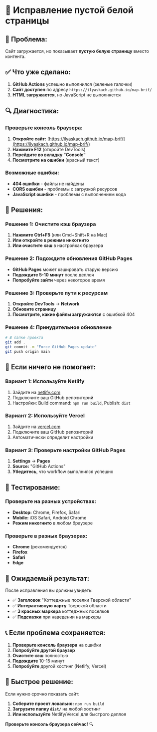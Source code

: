 # 🔧 Исправление пустой белой страницы

## 🐛 Проблема:

Сайт загружается, но показывает **пустую белую страницу** вместо контента.

## ✅ Что уже сделано:

1. **GitHub Actions** успешно выполнился (зеленые галочки)
2. **Сайт доступен** по адресу `https://ilyaskach.github.io/map-brif/`
3. **HTML загружается**, но JavaScript не выполняется

## 🔍 Диагностика:

### Проверьте консоль браузера:

1. **Откройте сайт:** [https://ilyaskach.github.io/map-brif/](https://ilyaskach.github.io/map-brif/)
2. **Нажмите F12** (откройте DevTools)
3. **Перейдите во вкладку "Console"**
4. **Посмотрите на ошибки** (красный текст)

### Возможные ошибки:

- **404 ошибки** - файлы не найдены
- **CORS ошибки** - проблемы с загрузкой ресурсов
- **JavaScript ошибки** - проблемы с выполнением кода

## 🚀 Решения:

### Решение 1: Очистите кэш браузера

1. **Нажмите Ctrl+F5** (или Cmd+Shift+R на Mac)
2. **Или откройте в режиме инкогнито**
3. **Или очистите кэш** в настройках браузера

### Решение 2: Подождите обновления GitHub Pages

- **GitHub Pages** может кэшировать старую версию
- **Подождите 5-10 минут** после деплоя
- **Попробуйте зайти** через некоторое время

### Решение 3: Проверьте пути к ресурсам

1. **Откройте DevTools** → **Network**
2. **Обновите страницу**
3. **Посмотрите, какие файлы загружаются** с ошибкой 404

### Решение 4: Принудительное обновление

```bash
# В папке проекта
git add .
git commit -m "Force GitHub Pages update"
git push origin main
```

## 🔧 Если ничего не помогает:

### Вариант 1: Используйте Netlify

1. Зайдите на [netlify.com](https://netlify.com)
2. Подключите ваш GitHub репозиторий
3. Настройки: Build command: `npm run build`, Publish: `dist`

### Вариант 2: Используйте Vercel

1. Зайдите на [vercel.com](https://vercel.com)
2. Подключите ваш GitHub репозиторий
3. Автоматически определит настройки

### Вариант 3: Проверьте настройки GitHub Pages

1. **Settings** → **Pages**
2. **Source:** "GitHub Actions"
3. **Убедитесь**, что workflow выполнился успешно

## 📱 Тестирование:

### Проверьте на разных устройствах:

- **Desktop:** Chrome, Firefox, Safari
- **Mobile:** iOS Safari, Android Chrome
- **Режим инкогнито** в любом браузере

### Проверьте в разных браузерах:

- **Chrome** (рекомендуется)
- **Firefox**
- **Safari**
- **Edge**

## 🎯 Ожидаемый результат:

После исправления вы должны увидеть:

- ✅ **Заголовок** "Коттеджные поселки Тверской области"
- ✅ **Интерактивную карту** Тверской области
- ✅ **3 красных маркера** коттеджных поселков
- ✅ **Подсказки** при наведении на маркеры

## 📞 Если проблема сохраняется:

1. **Проверьте консоль браузера** на ошибки
2. **Попробуйте другой браузер**
3. **Очистите кэш** полностью
4. **Подождите** 10-15 минут
5. **Попробуйте** другой хостинг (Netlify, Vercel)

## 🚀 Быстрое решение:

Если нужно срочно показать сайт:

1. **Соберите проект локально:** `npm run build`
2. **Загрузите папку `dist/`** на любой хостинг
3. **Или используйте** Netlify/Vercel для быстрого деплоя

**Проверьте консоль браузера сейчас!** 🔍
